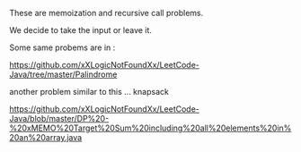 These are memoization and recursive call problems.

We decide to take the input or leave it. 

Some same probems are in :

https://github.com/xXLogicNotFoundXx/LeetCode-Java/tree/master/Palindrome

another problem similar to this ... knapsack 

https://github.com/xXLogicNotFoundXx/LeetCode-Java/blob/master/DP%20-%20xMEMO%20Target%20Sum%20including%20all%20elements%20in%20an%20array.java

